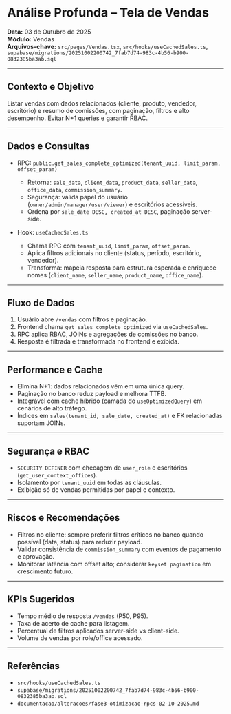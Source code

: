# Análise Profunda – Tela de Vendas
**Data:** 03 de Outubro de 2025  
**Módulo:** Vendas  
**Arquivos-chave:** `src/pages/Vendas.tsx`, `src/hooks/useCachedSales.ts`, `supabase/migrations/20251002200742_7fab7d74-983c-4b56-b900-0832385ba3ab.sql`

---

## Contexto e Objetivo

Listar vendas com dados relacionados (cliente, produto, vendedor, escritório) e resumo de comissões, com paginação, filtros e alto desempenho. Evitar N+1 queries e garantir RBAC.

---

## Dados e Consultas

- RPC: `public.get_sales_complete_optimized(tenant_uuid, limit_param, offset_param)`
  - Retorna: `sale_data`, `client_data`, `product_data`, `seller_data`, `office_data`, `commission_summary`.
  - Segurança: valida papel do usuário (`owner/admin/manager/user/viewer`) e escritórios acessíveis.
  - Ordena por `sale_date DESC, created_at DESC`, paginação server-side.

- Hook: `useCachedSales.ts`
  - Chama RPC com `tenant_uuid`, `limit_param`, `offset_param`.
  - Aplica filtros adicionais no cliente (status, período, escritório, vendedor).
  - Transforma: mapeia resposta para estrutura esperada e enriquece nomes (`client_name`, `seller_name`, `product_name`, `office_name`).

---

## Fluxo de Dados

1. Usuário abre `/vendas` com filtros e paginação.  
2. Frontend chama `get_sales_complete_optimized` via `useCachedSales`.  
3. RPC aplica RBAC, JOINs e agregações de comissões no banco.  
4. Resposta é filtrada e transformada no frontend e exibida.

---

## Performance e Cache

- Elimina N+1: dados relacionados vêm em uma única query.  
- Paginação no banco reduz payload e melhora TTFB.  
- Integrável com cache híbrido (camada do `useOptimizedQuery`) em cenários de alto tráfego.  
- Índices em `sales(tenant_id, sale_date, created_at)` e FK relacionadas suportam JOINs.

---

## Segurança e RBAC

- `SECURITY DEFINER` com checagem de `user_role` e escritórios (`get_user_context_offices`).  
- Isolamento por `tenant_uuid` em todas as cláusulas.  
- Exibição só de vendas permitidas por papel e contexto.

---

## Riscos e Recomendações

- Filtros no cliente: sempre preferir filtros críticos no banco quando possível (data, status) para reduzir payload.  
- Validar consistência de `commission_summary` com eventos de pagamento e aprovação.  
- Monitorar latência com offset alto; considerar `keyset pagination` em crescimento futuro.

---

## KPIs Sugeridos

- Tempo médio de resposta `/vendas` (P50, P95).  
- Taxa de acerto de cache para listagem.  
- Percentual de filtros aplicados server-side vs client-side.  
- Volume de vendas por role/office acessado.

---

## Referências

- `src/hooks/useCachedSales.ts`  
- `supabase/migrations/20251002200742_7fab7d74-983c-4b56-b900-0832385ba3ab.sql`  
- `documentacao/alteracoes/fase3-otimizacao-rpcs-02-10-2025.md`